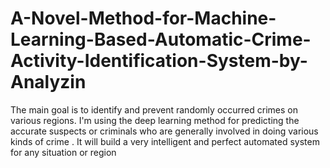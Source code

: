 # A-Novel-Method-for-Machine-Learning-Based-Automatic-Crime-Activity-Identification-System-by-Analyzin
The main goal is to identify and prevent randomly occurred crimes on various regions. I'm using the deep learning method for predicting the accurate suspects or criminals who are generally involved in doing various kinds of crime . It will build a very intelligent and perfect automated system for any situation or region 
